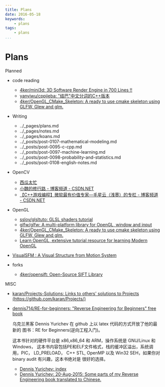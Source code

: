 ```yaml
---
title: Plans
date: 2016-05-18
keywords:
    - plans
tags:
    - plans
...
```


Plans
=====

Planned

-   code reading
    +   [4ker/mini3d: 3D Software Render Engine in 700 Lines !!](https://github.com/4ker/mini3d)
    +   [yanyiwu/cppjieba: "结巴"中文分词的C++版本](https://github.com/yanyiwu/cppjieba)
    +   [4ker/OpenGL_CMake_Skeleton: A ready to use cmake skeleton using GLFW, Glew and glm.](https://github.com/4ker/OpenGL_CMake_Skeleton)

-   Writing

    +   ../_pages/plans.md
    +   ../_pages/notes.md
    +   ../_pages/koans.md
    +   ../_posts/post-0107-mathematical-modeling.md
    +   ../_posts/post-0095-c-cpp.md
    +   ../_posts/post-0097-machine-learning.md
    +   ../_posts/post-0098-probability-and-statistics.md
    +   ../_posts/post-0108-english-notes.md

-   OpenCV

    +   [西瓜太忙](https://www.douban.com/people/weilan_cqu/)
    +   [小魏的修行路 - 博客频道 - CSDN.NET](http://blog.csdn.net/xiaowei_cqu)
    +   [【C++游戏编程】微软最有价值专家—毛星云（浅墨）的专栏 - 博客频道 - CSDN.NET](http://blog.csdn.net/poem_qianmo)

-   OpenGL

    +   [ssloy/glsltuto: GLSL shaders tutorial](https://github.com/ssloy/glsltuto)
    +   [glfw/glfw: A multi-platform library for OpenGL, window and input](https://github.com/glfw/glfw)
    +   [4ker/OpenGL_CMake_Skeleton: A ready to use cmake skeleton using GLFW, Glew and glm.](https://github.com/4ker/OpenGL_CMake_Skeleton)
    +   [Learn OpenGL, extensive tutorial resource for learning Modern OpenGL](http://www.learnopengl.com/)

-   [VisualSFM : A Visual Structure from Motion System](http://ccwu.me/vsfm/)

-   forks

    +   [4ker/opensift: Open-Source SIFT Library](https://github.com/4ker/opensift)

MISC

-   [karan/Projects-Solutions: Links to others' solutions to Projects (https://github.com/karan/Projects/)](https://github.com/karan/Projects-Solutions)

-   [dennis714/RE-for-beginners: "Reverse Engineering for Beginners" free book](https://github.com/dennis714/RE-for-beginners)

    乌克兰黑客 Dennis Yurichev 在 github 上以 latex 代码的方式开放了他的最新的
    图书：RE for Beginners(逆向工程入门)。

    这本书针对的硬件平台是 x86,x86_64 和 ARM，操作系统是 GNU/Linux 和Windows，
    这本书内容包括PE和ELF文件格式，栈的缓冲区溢出，系统调用，PIC， LD_PRELOAD，
    C++ STL, OpenMP 以及 Win32 SEH，如果你对 binary audit 有兴趣，这本书绝对是
    很好的选择。

    +   [Dennis Yurichev: index](http://yurichev.com/)
    +   [Dennis Yurichev: 20-Aug-2015: Some parts of my Reverse Engineering book translated to Chinese.](http://yurichev.com/blog/2015-aug-20/)

